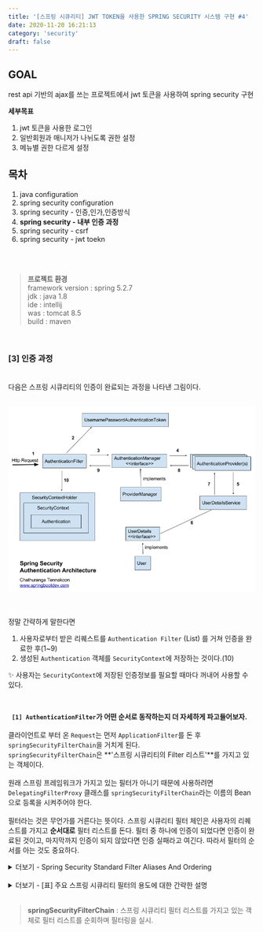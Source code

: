 ```yaml
---
title: '[스프링 시큐리티] JWT TOKEN을 사용한 SPRING SECURITY 시스템 구현 #4'
date: 2020-11-20 16:21:13
category: 'security'
draft: false
---
```


## GOAL
rest api 기반의 ajax를 쓰는 프로젝트에서 jwt 토큰을 사용하여 spring security 구현

**세부목표**<br>
1. jwt 토큰을 사용한 로그인<br>
2. 일반회원과 매니저가 나뉘도록 권한 설정<br>
3. 메뉴별 권한 다르게 설정<br>

## 목차
1. java configuration<br>
2. spring security configuration<br>
3. spring security - 인증,인가,인증방식<br>
4. **spring security - 내부 인증 과정**<br>
5. spring security - csrf<br>
6. spring security - jwt toekn<br> 
<br>
<br>

><strong>프로젝트 환경</strong><br>
>framework version : spring 5.2.7<br>
>jdk : java 1.8<br>
>ide : intellij<br>
>was : tomcat 8.5<br>
>build : maven<br>

<br>


### [3] 인증 과정<br><br>

다음은 스프링 시큐리티의 인증이 완료되는 과정을 나타낸 그림이다.<br><br>

![](./images/springsecurity_basicauth_02.png)

<br>

정말 간략하게 말한다면 
1) 사용자로부터 받은 리퀘스트를 <code>Authentication Filter</code> (List) 를 거쳐 인증을 완료한 후(1~9)
2) 생성된 <code>Authentication</code> 객체를 <code>SecurityContext</code>에 저장하는 것이다.(10)
 
✨ 사용자는 <code>SecurityContext</code>에 저장된 인증정보를 필요할 때마다 꺼내어 사용할 수 있다.

<br>

<code> **[1] AuthenticationFilter</code>가 어떤 순서로 동작하는지 더 자세하게 파고들어보자.** <br><br>
클라이언트로 부터 온 <code>Request</code>는 먼저 <code>ApplicationFilter</code>를 돈 후 <code>springSecurityFilterChain</code>을 거치게 된다.
<br>
<code>springSecurityFilterChain</code>은 **'스프링 시큐리티의 Filter 리스트'**를 가지고 있는 객체이다. 
<br><br>
원래 스프링 프레임워크가 가지고 있는 필터가 아니기 때문에 사용하려면 <code>DelegatingFilterProxy</code> 클래스를 <code>springSecurityFilterChain</code>라는 이름의 Bean으로 등록을 시켜주어야 한다.
<br>
<br>
필터라는 것은 무언가를 거른다는 뜻이다. 스프링 시큐리티 필터 체인은 사용자의 리퀘스트를 가지고 **순서대로** 필터 리스트를 돈다.
필터 중 하나에 인증이 되었다면 인증이 완료된 것이고, 마지막까지 인증이 되지 않았다면 인증 실패라고 여긴다. 따라서 필터의 순서를
아는 것도 중요하다.
<br>

<details>
    <summary>더보기 - Spring Security Standard Filter Aliases And Ordering </summary>

![](./images/springsecurity_filterlist_05.png)
</details>  

<br>

<details>
    <summary>더보기 - [표] 주요 스프링 시큐리티 필터의 용도에 대한 간략한 설명</summary>

| **필터 이름**                         | **하는 일**                              |
|---------------------------------|------------------------------------|    
|SecurityContextPersistenceFilter | SecurityContext 가 없으면 만들어주는 필터 |
|HeaderWriterFilter               | 응답(Response)에 Security와 관련된 헤더 값을 설정해주는 필터 |
|CsrfFilter | CSRF 공격을 방어하는 필터 |
|LogoutFilter| 로그아웃 요청을 처리하는 필터 |
|BasicAuthenticationFilter | HttpBasic Authentication을  처리하는 필터 |
|UserNamePasswordAuthenticationFilter | form-based Authentication을 처리하는 필터 |
|RequestCacheAwareFilter | 인증 후 원래 Request 정보로 재구성하는 필터 |
|AnonymousAuthenticationFilter | 이 필터에 올 때까지 사용자 정보가 인증되지 않았다면 이 요청은 익명의 사용자가 보낸 것으로 판단함(Authentication 객체를 새로 생성)  |
|SessionManagementFilter | 세션 변조 공격 방지, 유효하지 않은 세션으로 접근했을 때 URL 핸들링, 세션 생성 전략 설정, 최대 세션 수 설정 |
|ExceptionTranslationFilter | 앞 선 필터에서 예외가 발생할 경우 캐치하여 처리하는 필터 |
|FilterSecurityInterceptor | 인가(Authorization)를 결정하는 AccessDecisionManager에게 접근 권한이 있는지 확인하고 처리하는 필터 |

</details>

<br>

>**springSecurityFilterChain** : 스프링 시큐리티 필터 리스트를 가지고 있는 객체로 필터 리스트를 순회하며 필터링을 실시.

<br>

    


<br>
<br>



















